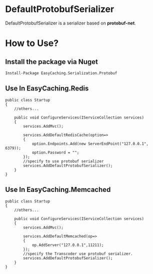 # DefaultProtobufSerializer

DefaultProtobufSerializer is a serializer based on **protobuf-net**.

# How to Use?

## Install the package via Nuget

```
Install-Package EasyCaching.Serialization.Protobuf
```

## Use In EasyCaching.Redis

```
public class Startup
{
    //others...

    public void ConfigureServices(IServiceCollection services)
    {
        services.AddMvc();

        services.AddDefaultRedisCache(option=>
        {                
            option.Endpoints.Add(new ServerEndPoint("127.0.0.1", 6379));
            option.Password = "";                                                  
        });   
        //specify to use protobuf serializer
        services.AddDefaultProtobufSerializer();
    }
}
```

## Use In EasyCaching.Memcached

```
public class Startup
{
    //others...

    public void ConfigureServices(IServiceCollection services)
    {
        services.AddMvc();

        services.AddDefaultMemcached(op=>
        {                
            op.AddServer("127.0.0.1",11211);            
        });
        //specify the Transcoder use protobuf serializer.
        services.AddDefaultProtobufSerializer();
    }
}
```
